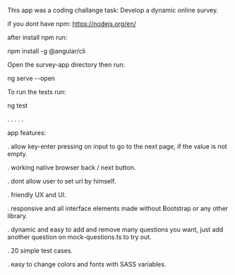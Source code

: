 This app was a coding challange task: Develop a dynamic online survey.

if you dont have npm: https://nodejs.org/en/

after install npm run: 

  npm install -g @angular/cli

Open the survey-app directory then run:

  ng serve --open

To run the tests run:

  ng test

.
.
.
.
.

app features:

.
allow key-enter pressing on input to go to the next page, if the value is not empty.

.
working native browser back / next button.

.
dont allow user to set url by himself.

.
friendly UX and UI.

.
responsive and all interface elements made without Bootstrap or any other library.

.
dynamic and easy to add and remove many questions you want, just add another question on mock-questions.ts to try out.

.
20 simple test cases.

.
easy to change colors and fonts with SASS variables.
